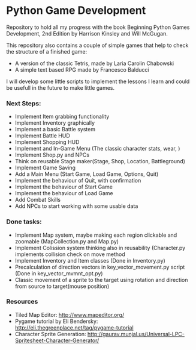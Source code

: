 # Python Game Development

Repository to hold all my progress with the book Beginning Python Games Development, 2nd Edition by Harrison Kinsley and Will McGugan.

This repository also contains a couple of simple games that help to check the structure of a finished game:
- A version of the classic Tetris, made by Laria Carolin Chabowski
- A simple text based RPG made by Francesco Balducci

I will develop some little scripts to implement the lessons I learn and could be usefull in the future to make little games.

### Next Steps:
- Implement Item grabbing functionality
- Implement Inventory graphically
- Implement a basic Battle system
- Implement Battle HUD
- Implement Shopping HUD
- Implement and In-Game Menu (The classic character stats, wear, )
- Implement Shop.py and NPCs
- Think on reusable Stage maker(Stage, Shop, Location, Battleground)
- Implement Game Saving
- Add a Main Menu (Start Game, Load Game, Options, Quit)
- Implement the behaviour of Quit, with confirmation
- Implement the behaviour of Start Game
- Implement the behaviour of Load Game
- Add Combat Skills
- Add NPCs to start working with some usable data


### Done tasks:

- Implement Map system, maybe making each region clickable and zoomable (MapCollection.py and Map.py)
- Implement Colission system thinking also in reusability (Character.py implements collision check on move method
- Implement Inventory and Item classes (Done in Inventory.py)
- Precalculation of direction vectors in key_vector_movement.py script (Done in key_vector_mvmnt_opt.py)
- Classic movement of a sprite to the target using rotation and direction from source to target(mouse position)

### Resources
- Tiled Map Editor: http://www.mapeditor.org/
- Pygame tutorial by Eli Bendersky: http://eli.thegreenplace.net/tag/pygame-tutorial
- Character Sprite Generation: http://gaurav.munjal.us/Universal-LPC-Spritesheet-Character-Generator/
